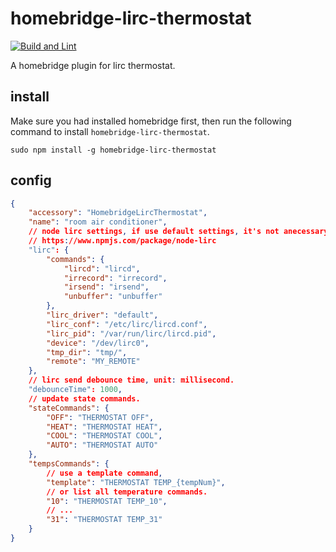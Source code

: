 # homebridge-lirc-thermostat

[![Build and Lint](https://github.com/classLfz/homebridge-lirc-thermostat/actions/workflows/build.yml/badge.svg)](https://github.com/classLfz/homebridge-lirc-thermostat/actions/workflows/build.yml)

A homebridge plugin for lirc thermostat.

## install

Make sure you had installed homebridge first, then run the following command to install `homebridge-lirc-thermostat`.

```
sudo npm install -g homebridge-lirc-thermostat
```

## config

```json
{
	"accessory": "HomebridgeLircThermostat",
	"name": "room air conditioner",
	// node lirc settings, if use default settings, it's not anecessary to add this.
	// https://www.npmjs.com/package/node-lirc
	"lirc": {
		"commands": {
			"lircd": "lircd",
			"irrecord": "irrecord",
			"irsend": "irsend",
			"unbuffer": "unbuffer"
		},
		"lirc_driver": "default",
		"lirc_conf": "/etc/lirc/lircd.conf",
		"lirc_pid": "/var/run/lirc/lircd.pid",
		"device": "/dev/lirc0",
		"tmp_dir": "tmp/",
		"remote": "MY_REMOTE"
	},
	// lirc send debounce time, unit: millisecond.
	"debounceTime": 1000,
	// update state commands.
	"stateCommands": {
		"OFF": "THERMOSTAT OFF",
		"HEAT": "THERMOSTAT HEAT",
		"COOL": "THERMOSTAT COOL",
		"AUTO": "THERMOSTAT AUTO"
	},
	"tempsCommands": {
		// use a template command,
		"template": "THERMOSTAT TEMP_{tempNum}",
		// or list all temperature commands.
		"10": "THERMOSTAT TEMP_10",
		// ...
		"31": "THERMOSTAT TEMP_31"
	}
}
```
